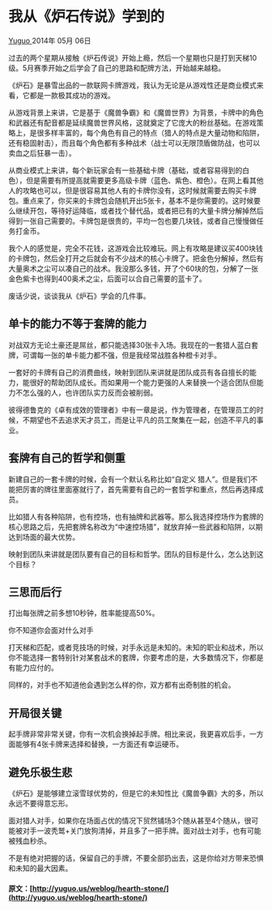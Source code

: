 #  我从《炉石传说》学到的 

[ Yuguo ](http://yuguo.us) 2014年 05月 06日 

过去的两个星期从接触《炉石传说》开始上瘾，然后一个星期也只是打到天梯10级。5月赛季开始之后学会了自己的思路和配牌方法，开始越来越稳。 

《炉石》是暴雪出品的一款联网卡牌游戏，我认为无论是从游戏性还是商业模式来看，它都是一款极其成功的游戏。 

从游戏背景上来讲，它是基于《魔兽争霸》和《魔兽世界》为背景，卡牌中的角色和武器还有配音都是延续魔兽世界风格，这就奠定了它庞大的粉丝基础。在游戏策略上，是很多样丰富的，每个角色有自己的特点（猎人的特点是大量动物和陷阱，还有稳固射击），而且每个角色都有多种战术（战士可以无限顶盾做防战，也可以卖血之后狂暴一击）。 

从商业模式上来讲，每个新玩家会有一些基础卡牌（基础，或者容易得到的白色），但是需要有所提高就需要更多高级卡牌（蓝色、紫色、橙色）。在网上看其他人的攻略也可以，但是很容易其他人有的卡牌你没有，这时候就需要去购买卡牌包。重点来了，你买来的卡牌包会随机开出5张卡，基本不是你需要的。这时候要么继续开包，等待好运降临，或者找个替代品，或者把已有的大量卡牌分解掉然后得到一张自己需要的。卡牌包是很贵的，平均一包也要几块钱，或者自己慢慢做任务打金币。 

我个人的感觉是，完全不花钱，这游戏会比较难玩。网上有攻略是建议买400块钱的卡牌包，然后全打开之后就会有不少战术的核心卡牌了。把金色分解掉，然后有大量奥术之尘可以凑自己的战术。我没那么多钱，开了个60块的包，分解了一张金色紫卡也得到400奥术之尘，后面可以合自己需要的蓝卡了。 

废话少说，谈谈我从《炉石》学会的几件事。 

##  单卡的能力不等于套牌的能力 

对战双方无论土豪还是屌丝，都只能选择30张卡入场。我现在的一套猎人蓝白套牌，可谓每一张的单卡能力都不强，但是我经常战胜各种橙卡对手。 

一套好的卡牌有自己的消费曲线，映射到团队来讲就是团队成员有各自擅长的能力，能很好的帮助团队成长。而如果用一个能力更强的人来替换一个适合团队但能力不怎么强的人，也许团队实力反而会被削弱。 

彼得德鲁克的《卓有成效的管理者》中有一章是说，作为管理者，在管理员工的时候，不期望也不去追求天才员工，而是让平凡的员工聚集在一起，创造不平凡的事业。 

##  套牌有自己的哲学和侧重 

新建自己的一套卡牌的时候，会有一个默认名称比如“自定义 猎人”。但是我们不能把厉害的牌往里面塞就行了，首先需要有自己的一套哲学和重点，然后再选择成员。 

比如猎人有各种陷阱，也有控场，也有抽牌和武器等。那么我选择控场作为套牌的核心思路之后，先把套牌名称改为“中速控场猎”，就放弃掉一些武器和陷阱，以期达到场面的最大优势。 

映射到团队来讲就是团队要有自己的目标和哲学。团队的目标是什么，怎么达到这个目标？ 

##  三思而后行 

打出每张牌之前多想10秒钟，胜率能提高50%。 

你不知道你会面对什么对手 

打天梯和匹配，或者竞技场的时候，对手永远是未知的。未知的职业和战术，所以你不能选择一套特别针对某套战术的套牌，你要考虑的是，大多数情况下，你都是有能力应付的。 

同样的，对手也不知道他会遇到怎么样的你，双方都有出奇制胜的机会。 

##  开局很关键 

起手牌非常非常关键，你有一次机会换掉起手牌。相比来说，我更喜欢后手，一方面能够有4张卡牌来选择和替换，一方面还有幸运硬币。 

##  避免乐极生悲 

《炉石》是能够建立滚雪球优势的，但是它的未知性比《魔兽争霸》大的多，所以永远不要得意忘形。 

面对猎人对手，如果你在场面占优的情况下贸然铺场3个随从甚至4个随从，很可能被对手一波秃鹫+关门放狗清掉，并且多了一把手牌。面对战士对手，也有可能被残血秒杀。 

不是有绝对把握的话，保留自己的手牌，不要全部扔出去，这是你给对方带来恐惧和未知的最大因素。 
#### 原文：[http://yuguo.us/weblog/hearth-stone/](http://yuguo.us/weblog/hearth-stone/)